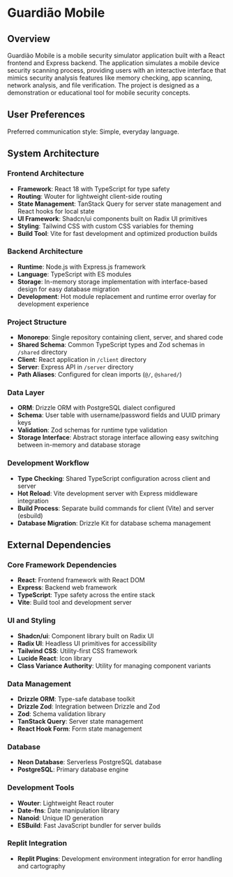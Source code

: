 # Guardião Mobile

## Overview

Guardião Mobile is a mobile security simulator application built with a React frontend and Express backend. The application simulates a mobile device security scanning process, providing users with an interactive interface that mimics security analysis features like memory checking, app scanning, network analysis, and file verification. The project is designed as a demonstration or educational tool for mobile security concepts.

## User Preferences

Preferred communication style: Simple, everyday language.

## System Architecture

### Frontend Architecture
- **Framework**: React 18 with TypeScript for type safety
- **Routing**: Wouter for lightweight client-side routing
- **State Management**: TanStack Query for server state management and React hooks for local state
- **UI Framework**: Shadcn/ui components built on Radix UI primitives
- **Styling**: Tailwind CSS with custom CSS variables for theming
- **Build Tool**: Vite for fast development and optimized production builds

### Backend Architecture
- **Runtime**: Node.js with Express.js framework
- **Language**: TypeScript with ES modules
- **Storage**: In-memory storage implementation with interface-based design for easy database migration
- **Development**: Hot module replacement and runtime error overlay for development experience

### Project Structure
- **Monorepo**: Single repository containing client, server, and shared code
- **Shared Schema**: Common TypeScript types and Zod schemas in `/shared` directory
- **Client**: React application in `/client` directory
- **Server**: Express API in `/server` directory
- **Path Aliases**: Configured for clean imports (`@/`, `@shared/`)

### Data Layer
- **ORM**: Drizzle ORM with PostgreSQL dialect configured
- **Schema**: User table with username/password fields and UUID primary keys
- **Validation**: Zod schemas for runtime type validation
- **Storage Interface**: Abstract storage interface allowing easy switching between in-memory and database storage

### Development Workflow
- **Type Checking**: Shared TypeScript configuration across client and server
- **Hot Reload**: Vite development server with Express middleware integration
- **Build Process**: Separate build commands for client (Vite) and server (esbuild)
- **Database Migration**: Drizzle Kit for database schema management

## External Dependencies

### Core Framework Dependencies
- **React**: Frontend framework with React DOM
- **Express**: Backend web framework
- **TypeScript**: Type safety across the entire stack
- **Vite**: Build tool and development server

### UI and Styling
- **Shadcn/ui**: Component library built on Radix UI
- **Radix UI**: Headless UI primitives for accessibility
- **Tailwind CSS**: Utility-first CSS framework
- **Lucide React**: Icon library
- **Class Variance Authority**: Utility for managing component variants

### Data Management
- **Drizzle ORM**: Type-safe database toolkit
- **Drizzle Zod**: Integration between Drizzle and Zod
- **Zod**: Schema validation library
- **TanStack Query**: Server state management
- **React Hook Form**: Form state management

### Database
- **Neon Database**: Serverless PostgreSQL database
- **PostgreSQL**: Primary database engine

### Development Tools
- **Wouter**: Lightweight React router
- **Date-fns**: Date manipulation library
- **Nanoid**: Unique ID generation
- **ESBuild**: Fast JavaScript bundler for server builds

### Replit Integration
- **Replit Plugins**: Development environment integration for error handling and cartography